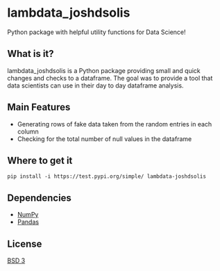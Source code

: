 # lambdata_joshdsolis
Python package with helpful utility functions for Data Science!

## What is it?
lambdata_joshdsolis is a Python package providing small and quick 
changes and checks to a dataframe. The goal was to provide a tool that 
data scientists can use in their day to day dataframe analysis.

## Main Features
* Generating rows of fake data taken from the random entries in each column
* Checking for the total number of null values in the dataframe

## Where to get it


```
pip install -i https://test.pypi.org/simple/ lambdata-joshdsolis
```

## Dependencies
* [NumPy](https://www.numpy.org/)
* [Pandas](https://pandas.pydata.org/)

## License
[BSD 3]()

